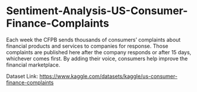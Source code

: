 # Sentiment-Analysis-US-Consumer-Finance-Complaints
Each week the CFPB sends thousands of consumers’ complaints about financial products and services to companies for response. Those complaints are published here after 
the company responds or after 15 days, whichever comes first. By adding their voice, consumers help improve the financial marketplace.


Dataset Link: https://www.kaggle.com/datasets/kaggle/us-consumer-finance-complaints
